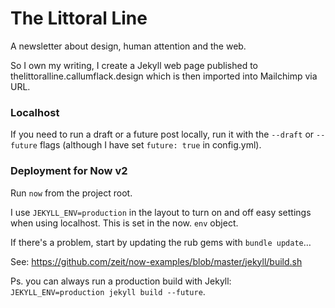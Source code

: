 # The Littoral Line

A newsletter about design, human attention and the web.

So I own my writing, I create a Jekyll web page published to thelittoralline.callumflack.design which is then imported into Mailchimp via URL.

### Localhost

If you need to run a draft or a future post locally, run it with the `--draft` or `--future` flags (although I have set `future: true` in config.yml).

### Deployment for Now v2

Run `now` from the project root.

I use `JEKYLL_ENV=production` in the layout to turn on and off easy settings when using localhost. This is set in the now. `env` object.

If there's a problem, start by updating the rub gems with `bundle update`…

See: https://github.com/zeit/now-examples/blob/master/jekyll/build.sh

Ps. you can always run a production build with Jekyll: `JEKYLL_ENV=production jekyll build --future`.
